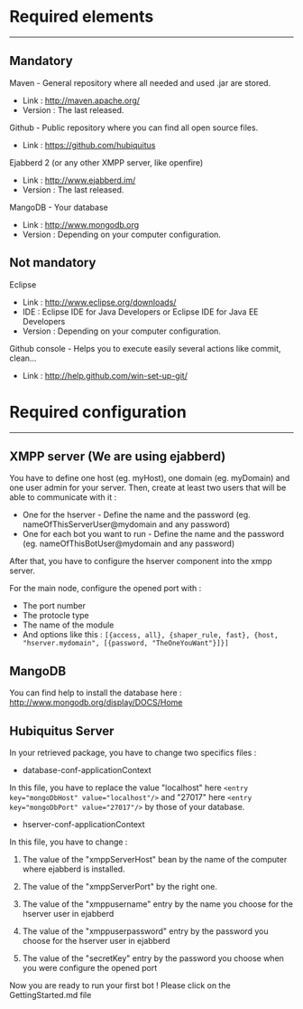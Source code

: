 # Required elements
----------------------

Mandatory
---------

Maven - General repository where all needed and used .jar are stored.

* Link : http://maven.apache.org/
* Version : The last released.

Github - Public repository where you can find all open source files.

* Link : https://github.com/hubiquitus

Ejabberd 2 (or any other XMPP server, like openfire)

* Link : http://www.ejabberd.im/
* Version : The last released.

MangoDB - Your database

* Link : http://www.mongodb.org
* Version : Depending on your computer configuration.

Not mandatory
-------------

Eclipse

* Link : http://www.eclipse.org/downloads/
* IDE : Eclipse IDE for Java Developers or Eclipse IDE for Java EE Developers
* Version : Depending on your computer configuration.

Github console - Helps you to execute easily several actions like commit, clean…

* Link : http://help.github.com/win-set-up-git/



# Required configuration
--------------------------

XMPP server (We are using ejabberd)
-----------------------------------
You have to define one host (eg. myHost), one domain (eg. myDomain) and one user admin for your server.
Then, create at least two users that will be able to communicate with it :

* One for the hserver - Define the name and the password (eg. nameOfThisServerUser@mydomain and any password)
* One for each bot you want to run - Define the name and the password (eg. nameOfThisBotUser@mydomain and any password)

After that, you have to configure the hserver component into the xmpp server.

For the main node, configure the opened port with :

* The port number
* The protocle type
* The name of the module
* And options like this : 
`[{access, all}, {shaper_rule, fast},
 {host,
  "hserver.mydomain",
  [{password,
    "TheOneYouWant"}]}]`

MangoDB
-------
You can find help to install the database here : http://www.mongodb.org/display/DOCS/Home


Hubiquitus Server
-----------------
In your retrieved package, you have to change two specifics files :

* database-conf-applicationContext

In this file, you have to replace the value "localhost" here `<entry key="mongoDbHost" value="localhost"/>` 
and "27017" here `<entry key="mongoDbPort" value="27017"/>` by those of your database.

* hserver-conf-applicationContext

In this file, you have to change :

1. The value of the "xmppServerHost" bean by the name of the computer where ejabberd is installed.

2. The value of the "xmppServerPort" by the right one.

3. The value of the "xmppusername" entry by the name you choose for the hserver user in ejabberd

4. The value of the "xmppuserpassword" entry by the password you choose for the hserver user in ejabberd

5. The value of the "secretKey" entry by the password you choose when you were configure the opened port


Now you are ready to run your first bot ! Please click on the GettingStarted.md file
